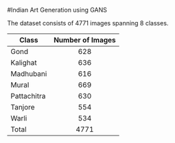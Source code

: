 #Indian Art Generation using GANS

The dataset consists of 4771 images spanning 8 classes.


| Class         | Number of Images      |
| ------------- |:---------------------:|
|   Gond        |           628         |
|   Kalighat    |           636         |
|   Madhubani   |           616         |
|   Mural       |           669         |
|   Pattachitra |           630         |
|   Tanjore     |           554         |
|   Warli       |           534         |
|   Total       |          4771         |

